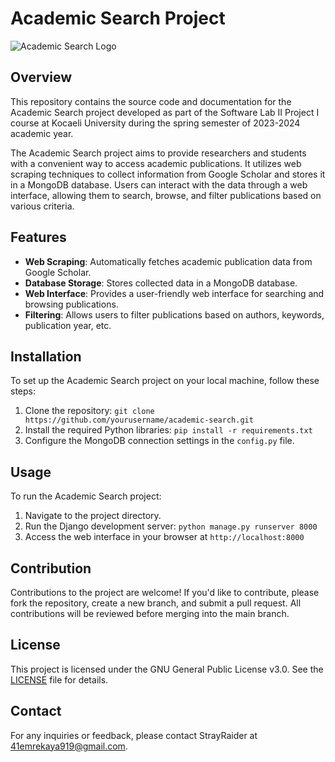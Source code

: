 # Academic Search Project

![Academic Search Logo](https://example.com/logo.png)

## Overview

This repository contains the source code and documentation for the Academic Search project developed as part of the Software Lab II Project I course at Kocaeli University during the spring semester of 2023-2024 academic year.

The Academic Search project aims to provide researchers and students with a convenient way to access academic publications. It utilizes web scraping techniques to collect information from Google Scholar and stores it in a MongoDB database. Users can interact with the data through a web interface, allowing them to search, browse, and filter publications based on various criteria.

## Features

- **Web Scraping**: Automatically fetches academic publication data from Google Scholar.
- **Database Storage**: Stores collected data in a MongoDB database.
- **Web Interface**: Provides a user-friendly web interface for searching and browsing publications.
- **Filtering**: Allows users to filter publications based on authors, keywords, publication year, etc.

## Installation

To set up the Academic Search project on your local machine, follow these steps:

1. Clone the repository: `git clone https://github.com/yourusername/academic-search.git`
2. Install the required Python libraries: `pip install -r requirements.txt`
3. Configure the MongoDB connection settings in the `config.py` file.

## Usage

To run the Academic Search project:

1. Navigate to the project directory.
2. Run the Django development server: `python manage.py runserver 8000`
3. Access the web interface in your browser at `http://localhost:8000`

## Contribution

Contributions to the project are welcome! If you'd like to contribute, please fork the repository, create a new branch, and submit a pull request. All contributions will be reviewed before merging into the main branch.

## License

This project is licensed under the GNU General Public License v3.0. See the [LICENSE](LICENSE) file for details.

## Contact

For any inquiries or feedback, please contact StrayRaider at [41emrekaya919@gmail.com](mailto:41emrekaya919@gmail.com).

